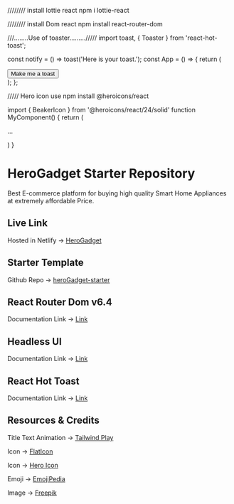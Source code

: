 //////// install lottie react
npm i lottie-react

//////// install Dom react
npm install react-router-dom

///........Use of toaster........./////
import toast, { Toaster } from 'react-hot-toast';

const notify = () => toast('Here is your toast.');
const App = () => {
  return (
    <div>
      <button onClick={notify}>Make me a toast</button>
      <Toaster />
    </div>
  );
};

///// Hero icon use
npm install @heroicons/react

import { BeakerIcon } from '@heroicons/react/24/solid'
function MyComponent() {
  return (
    <div>
      <BeakerIcon className="h-6 w-6 text-blue-500" />
      <p>...</p>
    </div>
  )
}


# HeroGadget Starter Repository

 Best E-commerce platform for buying high quality Smart Home Appliances at extremely affordable Price.

## Live Link
Hosted in Netlify -> [HeroGadget](https://herogadget.netlify.app/)


## Starter Template
Github Repo -> [heroGadget-starter](https://github.com/shakilahmedatik/heroGadget-starter)


## React Router Dom v6.4 
Documentation Link -> [Link](https://reactrouter.com/en/main/start/overview)

## Headless UI
Documentation Link -> [Link](https://headlessui.com/)

## React Hot Toast
Documentation Link -> [Link](https://react-hot-toast.com/docs)

## Resources & Credits

Title Text Animation -> [Tailwind Play](https://play.tailwindcss.com/VCZwwz1e3R)

Icon -> [FlatIcon](https://www.flaticon.com/)

Icon -> [Hero Icon](https://heroicons.com/)

Emoji -> [EmojiPedia](https://emojipedia.org/)

Image -> [Freepik](https://www.freepik.com/)






